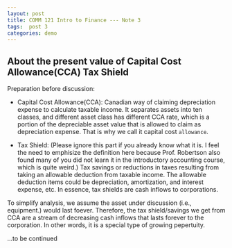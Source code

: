 ```yaml
---
layout: post
title: COMM 121 Intro to Finance --- Note 3
tags:  post 3
categories: demo
---
```



## About the present value of Capital Cost Allowance(CCA) Tax Shield

Preparation before discussion:
- Capital Cost Allowance(CCA): Canadian way of claiming depreciation expense to calculate taxable income. It separates assets into ten classes, and different asset class 
has different CCA rate, which is a portion of the depreciable asset value that is allowed to claim as depreciation expense. That is why we call it capital cost `allowance`.
 
- Tax Shield: (Please ignore this part if you already know what it is. I feel the need to emphisize the definition here because Prof. Robertson also found many of you
did not learn it in the introductory accounting course, which is quite weird.) Tax savings or reductions in taxes resulting from taking an allowable deduction from taxable
income. The allowable deduction items could be depreciation, amortization, and interest expense, etc. In essence, tax shields are cash inflows to corporations. 

To simplify analysis, we assume the asset under discussion (i.e., equipment.) would last foever. Therefore, the tax shield/savings we get from CCA are a stream of decreasing
cash inflows that lasts forever to the corporation. In other words, it is a special type of growing pepertuity. 

...to be continued
